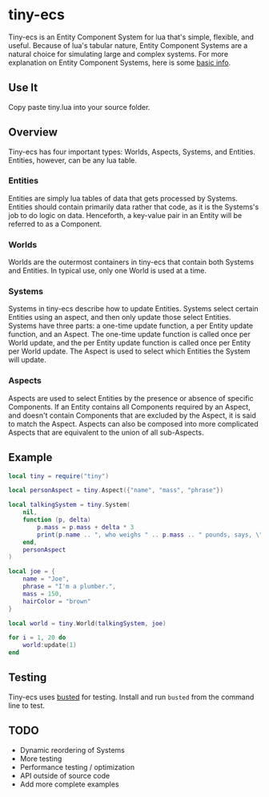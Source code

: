 # tiny-ecs #
Tiny-ecs is an Entity Component System for lua that's simple, flexible, and useful.
Because of lua's tabular nature, Entity Component Systems are a natural choice
for simulating large and complex systems. For more explanation on Entity
Component Systems, here is some
[basic info](http://en.wikipedia.org/wiki/Entity_component_system "Wikipedia").

## Use It ##
Copy paste tiny.lua into your source folder.

## Overview ##
Tiny-ecs has four important types: Worlds, Aspects, Systems, and Entities.
Entities, however, can be any lua table.

### Entities ###
Entities are simply lua tables of data that gets processed by Systems. Entities
should contain primarily data rather that code, as it is the Systems's job to
do logic on data. Henceforth, a key-value pair in an Entity will
be referred to as a Component.

### Worlds ###
Worlds are the outermost containers in tiny-ecs that contain both Systems
and Entities. In typical use, only one World is used at a time.

### Systems ###
Systems in tiny-ecs describe how to update Entities. Systems select certain Entities
using an aspect, and then only update those select Entities. Systems have three
parts: a one-time update function, a per Entity update function, and an Aspect.
The one-time update function is called once per World update, and the per Entity
update function is called once per Entity per World update. The Aspect is used
to select which Entities the System will update.

### Aspects ###
Aspects are used to select Entities by the presence or absence of specific
Components. If an Entity contains all Components required by an Aspect, and
doesn't contain Components that are excluded by the Aspect, it is said to match
the Aspect. Aspects can also be composed into more complicated Aspects that
are equivalent to the union of all sub-Aspects.

## Example ##
```lua
local tiny = require("tiny")

local personAspect = tiny.Aspect({"name", "mass", "phrase"})

local talkingSystem = tiny.System(
    nil,
    function (p, delta)
        p.mass = p.mass + delta * 3
        print(p.name .. ", who weighs " .. p.mass .. " pounds, says, \"" .. p.phrase .. "\"")
    end,
    personAspect
)

local joe = {
    name = "Joe",
    phrase = "I'm a plumber.",
    mass = 150,
    hairColor = "brown"
}

local world = tiny.World(talkingSystem, joe)

for i = 1, 20 do
    world:update(1)
end
```

## Testing ##
Tiny-ecs uses [busted](http://olivinelabs.com/busted/) for testing. Install and run
`busted` from the command line to test.

## TODO ##

* Dynamic reordering of Systems
* More testing
* Performance testing / optimization
* API outside of source code
* Add more complete examples
